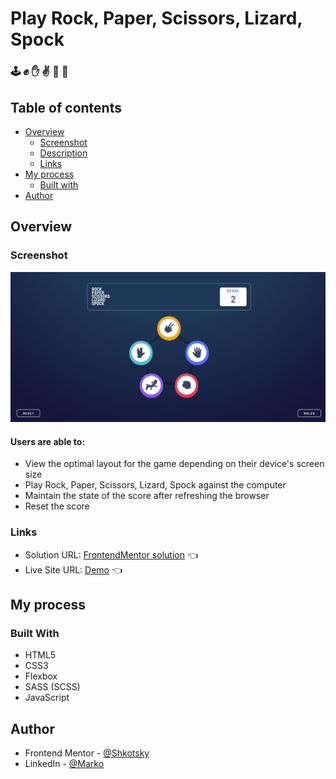 # Play Rock, Paper, Scissors, Lizard, Spock
### :joystick: :fist: :hand: :v: :vulcan_salute: :lizard:	
## Table of contents

- [Overview](#overview)
  - [Screenshot](#screenshot)
  - [Description](#users-are-able-to)
  - [Links](#links)
- [My process](#my-process)
  - [Built with](#built-with)
- [Author](#author)

## Overview

### Screenshot

![](/screenShot/scrShotRock.png)

#### Users are able to:

- View the optimal layout for the game depending on their device's screen size
- Play Rock, Paper, Scissors, Lizard, Spock against the computer
- Maintain the state of the score after refreshing the browser
- Reset the score

### Links

- Solution URL: [FrontendMentor solution](https://www.frontendmentor.io/solutions/rock-paper-scissors-spock-lizard-game-with-vanilla-javascript-and-scss-By4SFygDc) 👈
- Live Site URL: [Demo](https://kaleidoscopic-syrniki-07c52a.netlify.app/) 👈

## My process

### Built With

- HTML5
- CSS3
- Flexbox
- SASS (SCSS)
- JavaScript

## Author

- Frontend Mentor - [@Shkotsky](https://www.frontendmentor.io/profile/Shkotsky)
- LinkedIn - [@Marko](https://www.linkedin.com/in/marko-hristovski-77b9a6149/)

